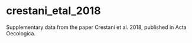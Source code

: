 # crestani_etal_2018

Supplementary data from the paper Crestani et al. 2018, published in Acta Oecologica.
